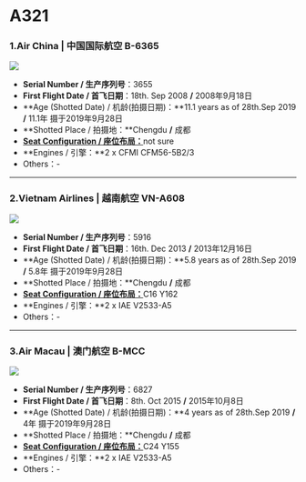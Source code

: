 # A321

### 1.Air China | 中国国际航空 B-6365

![](http://pyjvbivyg.bkt.clouddn.com/A321_CA_BeautifulSichuan2_B-6365.jpg)

- **Serial Number / 生产序列号**：3655
- **First Flight Date / 首飞日期**：18th. Sep 2008  **/**  2008年9月18日
- **Age (Shotted Date) / 机龄(拍摄日期)：**11.1 years as of 28th.Sep 2019  **/**  11.1年  摄于2019年9月28日
- **Shotted Place / 拍摄地：**Chengdu  **/**  成都
- [**Seat Configuration / 座位布局：**](http://www.airchina.com.cn/cn/info/flight-experience/cabin-type-view/962.shtml)not sure
- **Engines / 引擎：**2 x CFMI CFM56-5B2/3
- Others：-

****

### 2.Vietnam Airlines | 越南航空 VN-A608

![](http://pyjvbivyg.bkt.clouddn.com/A321_VN_VN-A608.jpg)

- **Serial Number / 生产序列号**：5916
- **First Flight Date / 首飞日期**：16th. Dec 2013  **/**  2013年12月16日
- **Age (Shotted Date) / 机龄(拍摄日期)：**5.8 years as of 28th.Sep 2019  **/**  5.8年  摄于2019年9月28日
- **Shotted Place / 拍摄地：**Chengdu  **/**  成都
- [**Seat Configuration / 座位布局：**](https://www.vietnamairlines.com/hk/zh-tw/vietnam-airlines/our-fleets/airbus-a321/cabin-a321-popup)C16 Y162
- **Engines / 引擎：**2 x IAE V2533-A5
- Others：-

****

### 3.Air Macau | 澳门航空 B-MCC

![](http://pyjvbivyg.bkt.clouddn.com/A321_NX_B-MCC.jpg)

- **Serial Number / 生产序列号**：6827
- **First Flight Date / 首飞日期**：8th. Oct 2015  **/**  2015年10月8日
- **Age (Shotted Date) / 机龄(拍摄日期)：**4 years as of 28th.Sep 2019  **/**  4年  摄于2019年9月28日
- **Shotted Place / 拍摄地：**Chengdu  **/**  成都
- [**Seat Configuration / 座位布局：**](https://www.airmacau.com.tw/about/aircraft_intro.asp#6)C24 Y155
- **Engines / 引擎：**2 x IAE V2533-A5
- Others：-